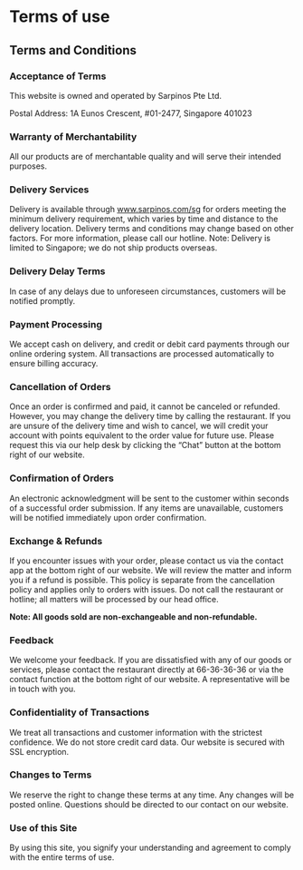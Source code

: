 # Terms of use

## Terms and Conditions
### Acceptance of Terms
This website is owned and operated by Sarpinos Pte Ltd.

Postal Address: 1A Eunos Crescent, #01-2477, Singapore 401023

### Warranty of Merchantability
All our products are of merchantable quality and will serve their intended purposes.

### Delivery Services
Delivery is available through www.sarpinos.com/sg for orders meeting the minimum delivery requirement, which varies by time and distance to the delivery location. Delivery terms and conditions may change based on other factors. For more information, please call our hotline. Note: Delivery is limited to Singapore; we do not ship products overseas.

### Delivery Delay Terms
In case of any delays due to unforeseen circumstances, customers will be notified promptly.

### Payment Processing
We accept cash on delivery, and credit or debit card payments through our online ordering system. All transactions are processed automatically to ensure billing accuracy.

### Cancellation of Orders
Once an order is confirmed and paid, it cannot be canceled or refunded. However, you may change the delivery time by calling the restaurant. If you are unsure of the delivery time and wish to cancel, we will credit your account with points equivalent to the order value for future use. Please request this via our help desk by clicking the “Chat” button at the bottom right of our website.

### Confirmation of Orders
An electronic acknowledgment will be sent to the customer within seconds of a successful order submission. If any items are unavailable, customers will be notified immediately upon order confirmation.

### Exchange & Refunds
If you encounter issues with your order, please contact us via the contact app at the bottom right of our website. We will review the matter and inform you if a refund is possible. This policy is separate from the cancellation policy and applies only to orders with issues. Do not call the restaurant or hotline; all matters will be processed by our head office.

**Note: All goods sold are non-exchangeable and non-refundable.**

### Feedback
We welcome your feedback. If you are dissatisfied with any of our goods or services, please contact the restaurant directly at 66-36-36-36 or via the contact function at the bottom right of our website. A representative will be in touch with you.

### Confidentiality of Transactions
We treat all transactions and customer information with the strictest confidence. We do not store credit card data. Our website is secured with SSL encryption.

### Changes to Terms
We reserve the right to change these terms at any time. Any changes will be posted online. Questions should be directed to our contact on our website.

### Use of this Site
By using this site, you signify your understanding and agreement to comply with the entire terms of use.
